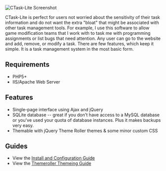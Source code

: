 ![CTask-Lite Screenshot](http://img223.imageshack.us/img223/9069/ctasklitev1screenshot.png)

CTask-Lite is perfect for users not worried about the sensitivity of their task information and do not want the extra "bloat" that might be associated with other task management tools. For example, I use this software to allow game modification teams that I work with to task me with programming assignments or list bugs that need attention. Any user can go to the website and add, remove, or modify a task. There are few features, which keep it simple. It is a task management system in the most basic form.

## Requirements
* PHP5+
* IIS/Apache Web Server

## Features
* Single-page interface using Ajax and jQuery
* SQLite database -- great if you don't have access to a MySQL database or you've used your quota of database instances. Plus it makes backups very easy.
* Themable with jQuery Theme Roller themes & some minor custom CSS

## Guides
* View the [Install and Configuration Guide](https://github.com/cdunlap/ctask-lite/wiki/Install-and-Configuration-Guide)
* View the [Themeroller Themeing Guide](https://github.com/cdunlap/ctask-lite/wiki/Theming-Guide)

